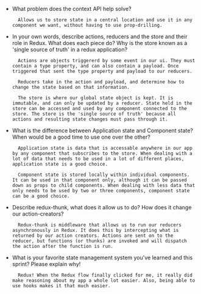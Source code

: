 - What problem does the context API help solve?

      	Allows us to store state in a central location and use it in any component we want, without having to use prop-drilling.

- In your own words, describe actions, reducers and the store and their role in Redux. What does each piece do? Why is the store known as a 'single source of truth' in a redux application?

      	Actions are objects triggererd by some event in our ui. They must contain a type property, and can also contain a payload. Once triggered that sent the type property and payload to our reducers.

      	Reducers take in the action and payload, and determine how to change the state based on that information.

      	The store is where our global state object is kept. It is immutable, and can only be updated by a reducer. State held in the store can be accessed and used by any component connected to the store. The store is the 'single source of truth' because all actions and resulting state changes must pass through it.

- What is the difference between Application state and Component state? When would be a good time to use one over the other?

      	Application state is data that is accessable anywhere in our app by any component that subscribes to the store. When dealing with a lot of data that needs to be used in a lot of different places, application state is a good choice.

      	Component state is stored locally within individual components. It can be used in that component only, although it can be passed down as props to child components. When dealing with less data that only needs to be used by two or three components, component state can be a good choice.

- Describe redux-thunk, what does it allow us to do? How does it change our action-creators?

      	Redux-thunk is middleware that allows us to run our reducers asynchronously in Redux. It does this by intercepting what is returned by our action creators. Actions are sent on to the reducer, but functions (or thunks) are invoked and will dispatch the action after the function is run.

- What is your favorite state management system you've learned and this sprint? Please explain why!

      	Redux! When the Redux flow finally clicked for me, it really did make reasoning about my app a whole lot easier. Also, being able to use hooks makes it that much easier.

